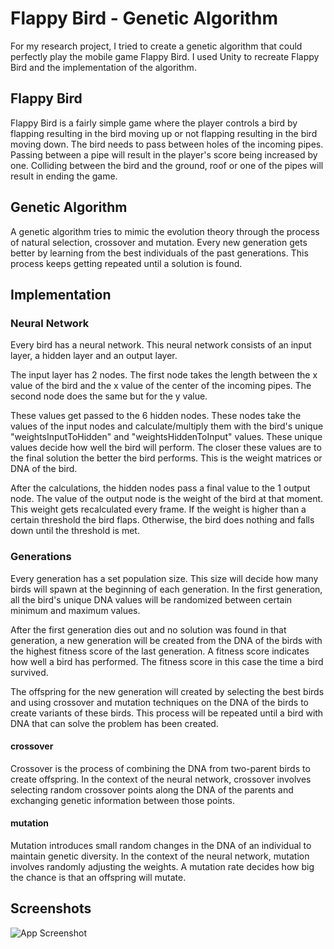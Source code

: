 
# Flappy Bird - Genetic Algorithm

For my research project, I tried to create a genetic algorithm that could perfectly play the mobile game Flappy Bird. I used Unity to recreate Flappy Bird and the implementation of the algorithm.

## Flappy Bird

Flappy Bird is a fairly simple game where the player controls a bird by flapping resulting in the bird moving up or not flapping resulting in the bird moving down. The bird needs to pass between holes of the incoming pipes. Passing between a pipe will result in the player's score being increased by one. Colliding between the bird and the ground, roof or one of the pipes will result in ending the game.
## Genetic Algorithm
A genetic algorithm tries to mimic the evolution theory through the process of natural selection, crossover and mutation. Every new generation gets better by learning from the best individuals of the past generations. This process keeps getting repeated until a solution is found. 
## Implementation

### Neural Network
Every bird has a neural network. This neural network consists of an input layer, a hidden layer and an output layer.

The input layer has 2 nodes. The first node takes the length between the x value of the bird and the x value of the center of the incoming pipes. The second node does the same but for the y value.

These values get passed to the 6 hidden nodes. These nodes take the values of the input nodes and calculate/multiply them with the bird's unique "weightsInputToHidden" and "weightsHiddenToInput" values. These unique values decide how well the bird will perform. The closer these values are to the final solution the better the bird performs. This is the weight matrices or DNA of the bird.

After the calculations, the hidden nodes pass a final value to the 1 output node. The value of the output node is the weight of the bird at that moment. This weight gets recalculated every frame. If the weight is higher than a certain threshold the bird flaps. Otherwise, the bird does nothing and falls down until the threshold is met.

### Generations
Every generation has a set population size. This size will decide how many birds will spawn at the beginning of each generation. In the first generation, all the bird's unique DNA values will be randomized between certain minimum and maximum values.

After the first generation dies out and no solution was found in that generation, a new generation will be created from the DNA of the birds with the highest fitness score of the last generation. A fitness score indicates how well a bird has performed. The fitness score in this case the time a bird survived.

The offspring for the new generation will created by selecting the best birds and using crossover and mutation techniques on the DNA of the birds to create variants of these birds. This process will be repeated until a bird with DNA that can solve the problem has been created.

#### crossover
Crossover is the process of combining the DNA from two-parent birds to create offspring. In the context of the neural network, crossover involves selecting random crossover points along the DNA of the parents and exchanging genetic information between those points.

#### mutation
Mutation introduces small random changes in the DNA of an individual to maintain genetic diversity. In the context of the neural network, mutation involves randomly adjusting the weights.
A mutation rate decides how big the chance is that an offspring will mutate.
## Screenshots

![App Screenshot](https://via.placeholder.com/468x300?text=App+Screenshot+Here)

